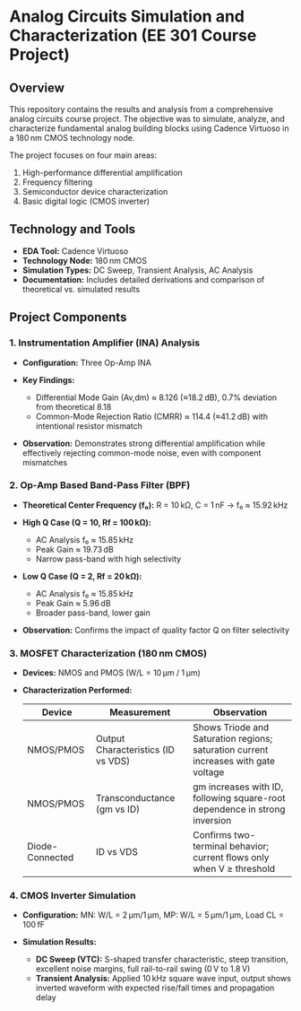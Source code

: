 # Analog Circuits Simulation and Characterization (EE 301 Course Project)

## Overview

This repository contains the results and analysis from a comprehensive analog circuits course project. The objective was to simulate, analyze, and characterize fundamental analog building blocks using Cadence Virtuoso in a 180 nm CMOS technology node.

The project focuses on four main areas:

1. High-performance differential amplification
2. Frequency filtering
3. Semiconductor device characterization
4. Basic digital logic (CMOS inverter)

## Technology and Tools

* **EDA Tool:** Cadence Virtuoso
* **Technology Node:** 180 nm CMOS
* **Simulation Types:** DC Sweep, Transient Analysis, AC Analysis
* **Documentation:** Includes detailed derivations and comparison of theoretical vs. simulated results

## Project Components

### 1. Instrumentation Amplifier (INA) Analysis

* **Configuration:** Three Op-Amp INA
* **Key Findings:**

  * Differential Mode Gain (Av,dm) ≈ 8.126 (≈18.2 dB), 0.7% deviation from theoretical 8.18
  * Common-Mode Rejection Ratio (CMRR) ≈ 114.4 (≈41.2 dB) with intentional resistor mismatch
* **Observation:** Demonstrates strong differential amplification while effectively rejecting common-mode noise, even with component mismatches

### 2. Op-Amp Based Band-Pass Filter (BPF)

* **Theoretical Center Frequency (f₀):** R = 10 kΩ, C = 1 nF → f₀ ≈ 15.92 kHz
* **High Q Case (Q = 10, Rf = 100 kΩ):**

  * AC Analysis f₀ ≈ 15.85 kHz
  * Peak Gain ≈ 19.73 dB
  * Narrow pass-band with high selectivity
* **Low Q Case (Q = 2, Rf = 20 kΩ):**

  * AC Analysis f₀ ≈ 15.85 kHz
  * Peak Gain ≈ 5.96 dB
  * Broader pass-band, lower gain
* **Observation:** Confirms the impact of quality factor Q on filter selectivity

### 3. MOSFET Characterization (180 nm CMOS)

* **Devices:** NMOS and PMOS (W/L = 10 μm / 1 μm)
* **Characterization Performed:**

  | Device          | Measurement                        | Observation                                                                         |
  | --------------- | ---------------------------------- | ----------------------------------------------------------------------------------- |
  | NMOS/PMOS       | Output Characteristics (ID vs VDS) | Shows Triode and Saturation regions; saturation current increases with gate voltage |
  | NMOS/PMOS       | Transconductance (gm vs ID)        | gm increases with ID, following square-root dependence in strong inversion          |
  | Diode-Connected | ID vs VDS                          | Confirms two-terminal behavior; current flows only when V ≥ threshold               |

### 4. CMOS Inverter Simulation

* **Configuration:** MN: W/L = 2 μm/1 μm, MP: W/L = 5 μm/1 μm, Load CL = 100 fF
* **Simulation Results:**

  * **DC Sweep (VTC):** S-shaped transfer characteristic, steep transition, excellent noise margins, full rail-to-rail swing (0 V to 1.8 V)
  * **Transient Analysis:** Applied 10 kHz square wave input, output shows inverted waveform with expected rise/fall times and propagation delay

